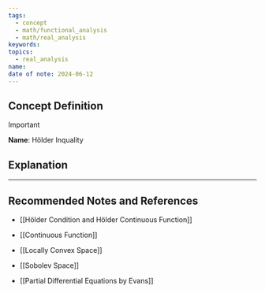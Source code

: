 ```yaml
---
tags:
  - concept
  - math/functional_analysis
  - math/real_analysis
keywords: 
topics:
  - real_analysis
name: 
date of note: 2024-06-12
---
```


## Concept Definition

>[!important]
>**Name**: Hölder Inquality



## Explanation





-----------
##  Recommended Notes and References


- [[Hölder Condition and Hölder Continuous Function]]
- [[Continuous Function]]
- [[Locally Convex Space]]
- [[Sobolev Space]]

- [[Partial Differential Equations by Evans]]